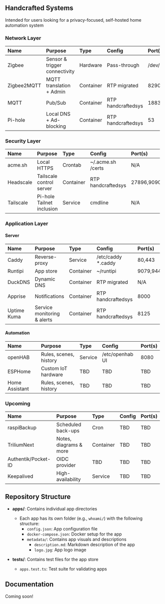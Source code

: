 ## Handcrafted Systems

Intended for users looking for a privacy-focused, self-hosted home automation system

### Network Layer
| Name                | Purpose                       | Type      | Config             | Port(s)       |
|:--------------------|:------------------------------|:----------|:-------------------|:--------------|
| Zigbee              | Sensor & trigger connectivity | Hardware  | Pass-through       | /dev/ttyACM0  |
| Zigbee2MQTT         | MQTT translation + Admin      | Container | RTP migrated       | 8290          |
| MQTT                | Pub/Sub                       | Container | RTP handcraftedsys | 1883,9001     |
| Pi-hole             | Local DNS + Ad-blocking       | Container | RTP handcraftedsys | 53            |

### Security Layer
| Name                | Purpose                       | Type      | Config             | Port(s)       |
|:--------------------|:------------------------------|:----------|:-------------------|:--------------|
| acme.sh             | Local HTTPS                   | Crontab   | ~/.acme.sh /certs  | N/A           |
| Headscale           | Tailscale control server      | Container | RTP handcraftedsys | 27896,9090    |
| Tailscale           | Pi-hole Tailnet inclusion     | Service   | cmdline            | N/A           |

### Application Layer
#### Server
| Name                | Purpose                       | Type      | Config             | Port(s)       |
|:--------------------|:------------------------------|:----------|:-------------------|:--------------|
| Caddy               | Reverse-proxy                 | Service   | /etc/caddy *.caddy | 80,443        |
| Runtipi             | App store                     | Container | ~/runtipi          | 9079,9443     |
| DuckDNS             | Dynamic DNS                   | Container | RTP migrated       | N/A           |
| Apprise             | Notifications                 | Container | RTP handcraftedsys | 8000          |
| Uptime Kuma         | Service monitoring & alerts   | Container | RTP handcraftedsys | 8125          |

#### Automation
| Name                | Purpose                       | Type      | Config             | Port(s)       |
|:--------------------|:------------------------------|:----------|:-------------------|:--------------|
| openHAB             | Rules, scenes, history        | Service   | /etc/openhab UI    | 8080          |
| ESPHome             | Custom IoT hardware           | TBD       | TBD                | TBD           |
| Home Assistant      | Rules, scenes, history        | TBD       | TBD                | TBD           |

### Upcoming
| Name                | Purpose                       | Type      | Config             | Port(s)       |
|:--------------------|:------------------------------|:----------|:-------------------|:--------------|
| raspiBackup         | Scheduled back-ups            | Cron      | TBD                | TBD           |
| TriliumNext         | Notes, diagrams & more        | Container | TBD                | TBD           |
| Authentik/Pocket-ID | OIDC provider                 | TBD       | TBD                | TBD           |
| Keepalived          | High-availability             | Service   | TBD                | TBD           |


## Repository Structure

- **apps/**: Contains individual app directories

  - Each app has its own folder (e.g., `whoami/`) with the following structure:
    - `config.json`: App configuration file
    - `docker-compose.json`: Docker setup for the app
    - `metadata/`: Contains app visuals and descriptions
      - `description.md`: Markdown description of the app
      - `logo.jpg`: App logo image

- **tests/**: Contains test files for the app store

  - `apps.test.ts`: Test suite for validating apps

## Documentation

Coming soon!

